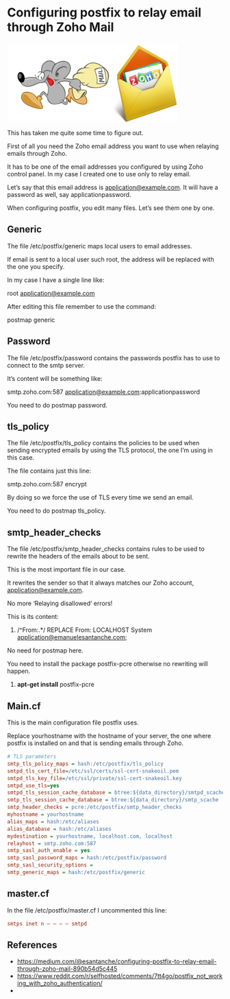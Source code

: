 
# Configuring postfix to relay email through Zoho Mail

![](./img/1_VStGP97_hZc0yr6_upQ7Tg.png)

This has taken me quite some time to figure out.

First of all you need the Zoho email address you want to use when relaying emails through Zoho.

It has to be one of the email addresses you configured by using Zoho control panel. In my case I created one to use only to relay email.

Let’s say that this email address is application@example.com. It will have a password as well, say applicationpassword.

When configuring postfix, you edit many files. Let’s see them one by one.

## Generic

The file /etc/postfix/generic maps local users to email addresses.

If email is sent to a local user such root, the address will be replaced with the one you specify.

In my case I have a single line like:

root application@example.com

After editing this file remember to use the command:

postmap generic

## Password

The file /etc/postfix/password contains the passwords postfix has to use to connect to the smtp server.

It’s content will be something like:

smtp.zoho.com:587 application@example.com:applicationpassword

You need to do postmap password.

## tls_policy

The file /etc/postfix/tls_policy contains the policies to be used when sending encrypted emails by using the TLS protocol, the one I’m using in this case.

The file contains just this line:

smtp.zoho.com:587 encrypt

By doing so we force the use of TLS every time we send an email.

You need to do postmap tls_policy.

## smtp_header_checks

The file /etc/postfix/smtp_header_checks contains rules to be used to rewrite the headers of the emails about to be sent.

This is the most important file in our case.

It rewrites the sender so that it always matches our Zoho account, application@example.com.

No more ‘Relaying disallowed’ errors!

This is its content:

1.  /^From:.\*/ REPLACE From: LOCALHOST System <application@emanuelesantanche.com>;

No need for postmap here.

You need to install the package postfix-pcre otherwise no rewriting will happen.

1.  **apt-get install** postfix-pcre

## Main.cf

This is the main configuration file postfix uses.

Replace yourhostname with the hostname of your server, the one where postfix is installed on and that is sending emails through Zoho.

```ini
# TLS parameters
smtp_tls_policy_maps = hash:/etc/postfix/tls_policy
smtpd_tls_cert_file=/etc/ssl/certs/ssl-cert-snakeoil.pem
smtpd_tls_key_file=/etc/ssl/private/ssl-cert-snakeoil.key
smtpd_use_tls=yes
smtpd_tls_session_cache_database = btree:${data_directory}/smtpd_scache
smtp_tls_session_cache_database = btree:${data_directory}/smtp_scache
smtp_header_checks = pcre:/etc/postfix/smtp_header_checks
myhostname = yourhostname
alias_maps = hash:/etc/aliases
alias_database = hash:/etc/aliases
mydestination = yourhostname, localhost.com, localhost
relayhost = smtp.zoho.com:587
smtp_sasl_auth_enable = yes
smtp_sasl_password_maps = hash:/etc/postfix/password
smtp_sasl_security_options =
smtp_generic_maps = hash:/etc/postfix/generic

```

## master.cf

In the file /etc/postfix/master.cf I uncommented this line:

```ini
smtps inet n — — — — smtpd
```


## References

* https://medium.com/@esantanche/configuring-postfix-to-relay-email-through-zoho-mail-890b54d5c445
* https://www.reddit.com/r/selfhosted/comments/7tt4go/postfix_not_working_with_zoho_authentication/
* 